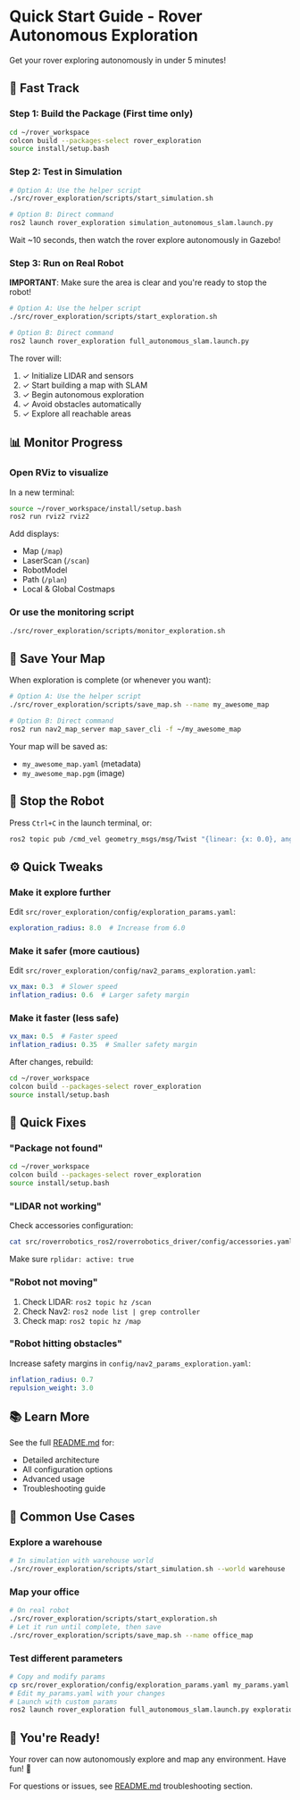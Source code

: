 # Quick Start Guide - Rover Autonomous Exploration

Get your rover exploring autonomously in under 5 minutes!

## 🚀 Fast Track

### Step 1: Build the Package (First time only)

```bash
cd ~/rover_workspace
colcon build --packages-select rover_exploration
source install/setup.bash
```

### Step 2: Test in Simulation

```bash
# Option A: Use the helper script
./src/rover_exploration/scripts/start_simulation.sh

# Option B: Direct command
ros2 launch rover_exploration simulation_autonomous_slam.launch.py
```

Wait ~10 seconds, then watch the rover explore autonomously in Gazebo!

### Step 3: Run on Real Robot

**IMPORTANT**: Make sure the area is clear and you're ready to stop the robot!

```bash
# Option A: Use the helper script
./src/rover_exploration/scripts/start_exploration.sh

# Option B: Direct command
ros2 launch rover_exploration full_autonomous_slam.launch.py
```

The rover will:
1. ✓ Initialize LIDAR and sensors
2. ✓ Start building a map with SLAM
3. ✓ Begin autonomous exploration
4. ✓ Avoid obstacles automatically
5. ✓ Explore all reachable areas

## 📊 Monitor Progress

### Open RViz to visualize

In a new terminal:
```bash
source ~/rover_workspace/install/setup.bash
ros2 run rviz2 rviz2
```

Add displays:
- Map (`/map`)
- LaserScan (`/scan`)
- RobotModel
- Path (`/plan`)
- Local & Global Costmaps

### Or use the monitoring script

```bash
./src/rover_exploration/scripts/monitor_exploration.sh
```

## 💾 Save Your Map

When exploration is complete (or whenever you want):

```bash
# Option A: Use the helper script
./src/rover_exploration/scripts/save_map.sh --name my_awesome_map

# Option B: Direct command
ros2 run nav2_map_server map_saver_cli -f ~/my_awesome_map
```

Your map will be saved as:
- `my_awesome_map.yaml` (metadata)
- `my_awesome_map.pgm` (image)

## 🛑 Stop the Robot

Press `Ctrl+C` in the launch terminal, or:

```bash
ros2 topic pub /cmd_vel geometry_msgs/msg/Twist "{linear: {x: 0.0}, angular: {z: 0.0}}" --once
```

## ⚙️ Quick Tweaks

### Make it explore further
Edit `src/rover_exploration/config/exploration_params.yaml`:
```yaml
exploration_radius: 8.0  # Increase from 6.0
```

### Make it safer (more cautious)
Edit `src/rover_exploration/config/nav2_params_exploration.yaml`:
```yaml
vx_max: 0.3  # Slower speed
inflation_radius: 0.6  # Larger safety margin
```

### Make it faster (less safe)
```yaml
vx_max: 0.5  # Faster speed
inflation_radius: 0.35  # Smaller safety margin
```

After changes, rebuild:
```bash
cd ~/rover_workspace
colcon build --packages-select rover_exploration
source install/setup.bash
```

## 🐛 Quick Fixes

### "Package not found"
```bash
cd ~/rover_workspace
colcon build --packages-select rover_exploration
source install/setup.bash
```

### "LIDAR not working"
Check accessories configuration:
```bash
cat src/roverrobotics_ros2/roverrobotics_driver/config/accessories.yaml
```
Make sure `rplidar: active: true`

### "Robot not moving"
1. Check LIDAR: `ros2 topic hz /scan`
2. Check Nav2: `ros2 node list | grep controller`
3. Check map: `ros2 topic hz /map`

### "Robot hitting obstacles"
Increase safety margins in `config/nav2_params_exploration.yaml`:
```yaml
inflation_radius: 0.7
repulsion_weight: 3.0
```

## 📚 Learn More

See the full [README.md](README.md) for:
- Detailed architecture
- All configuration options
- Advanced usage
- Troubleshooting guide

## 🎯 Common Use Cases

### Explore a warehouse
```bash
# In simulation with warehouse world
./src/rover_exploration/scripts/start_simulation.sh --world warehouse
```

### Map your office
```bash
# On real robot
./src/rover_exploration/scripts/start_exploration.sh
# Let it run until complete, then save
./src/rover_exploration/scripts/save_map.sh --name office_map
```

### Test different parameters
```bash
# Copy and modify params
cp src/rover_exploration/config/exploration_params.yaml my_params.yaml
# Edit my_params.yaml with your changes
# Launch with custom params
ros2 launch rover_exploration full_autonomous_slam.launch.py exploration_params_file:=$(pwd)/my_params.yaml
```

## 🏁 You're Ready!

Your rover can now autonomously explore and map any environment. Have fun! 🤖

For questions or issues, see [README.md](README.md#troubleshooting) troubleshooting section.



